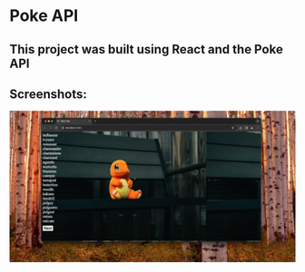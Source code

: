 # Poke API
## This project was built using React and the Poke API

## Screenshots:
![Pokemon App](./screenshot.png)

